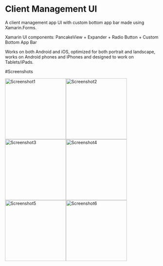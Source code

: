 # Client Management UI

A client management app UI with custom bottom app bar made using Xamarin.Forms.

Xamarin UI components: PancakeView + Expander + Radio Button + Custom Bottom App Bar

Works on both Android and iOS, optimized for both portrait and landscape, works on Android phones and iPhones and designed to work on Tablets/iPads.

#Screenshots

<img src="./screenshots/1.png" alt="Screenshot1" width="200"/><img src="./screenshots/2.png" alt="Screenshot2" width="200"/><img src="./screenshots/3.png" alt="Screenshot3" width="200"/><img src="./screenshots/4.png" alt="Screenshot4" width="200"/><img src="./screenshots/5.png" alt="Screenshot5" width="200"/><img src="./screenshots/6.png" alt="Screenshot6" width="200"/>

